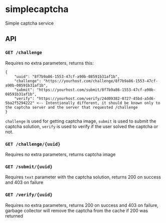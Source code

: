 # simplecaptcha
Simple captcha service

## API
### `GET /challenge`
Requires no extra parameters, returns this:
```
{
    "uuid": "8f7b9a86-1553-47cf-a90b-08591b31af1b",
    "challenge": "https://yourhost.com/challenge/8f7b9a86-1553-47cf-a90b-08591b31af1b",
    "submit": "https://yourhost.com/submit/8f7b9a86-1553-47cf-a90b-08591b31af1b",
    "verify": "https://yourhost.com/verify/24d09382-0727-45bd-a5d6-5ba2f5294222" <-- Intentionally different, it should be known only to the captcha server and the server that requested /challenge
}
```

`challenge` is used for getting captcha image, `submit` is used to submit the captcha solution, `verify` is used to verify if the user solved the captcha or not.

### `GET /challenge/{uuid}`
Requires no extra parameters, returns captcha image

### `GET /submit/{uuid}`
Requires `text` parameter with the captcha solution, returns 200 on success and 403 on failure

### `GET /verify/{uuid}`
Requires no extra parameters, returns 200 on success and 403 on failure, garbage collector will remove the captcha from the cache if 200 was returned
